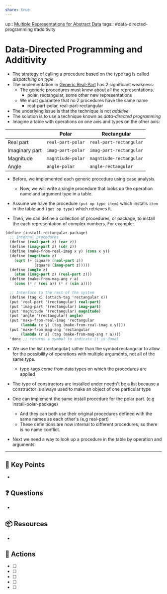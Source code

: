 ```yaml
---
share: true
---
```

up:: [ Multiple Representations for Abstract Data](./SICP.md#^b0aa29)
tags:: #data-directed-programming #additivity

# Data-Directed Programming and Additivity
- The strategy of calling a procedure based on the type tag is called *dispatching on type*
- The implementation in [Generic Real-Part](./Tagged%20Data.md#^2c42d5) has  2 significant weakness:
	- The generic procedures must know about all the representations.
		- polar, rectangular, some other new representations
	- We must guarantee that no 2 procedures have the same name
		- real-part-polar, real-part-rectangular
- The underlying issue is that the technique is not *additive*
- The solution is to use a technique known as *data-directed programming*
- Imagine a table with operations on one axis and types on the other axis:

|                | Polar             | Rectangular             |
| -------------- | ----------------- | ----------------------- |
| Real part      | `real-part-polar` | `real-part-rectangular` |
| Imaginary part | `imag-part-polar` | `imag-part-rectangular` |
| Magnitude      | `magntiude-polar` | `magntiude-rectangular` |
| Angle          | `angle-polar`     | `angle-rectangular`     |

- Before, we implemented each generic procedure using case analysis.
	- Now, we will write a single procedure that looks up the operation name and argument type in a table.
- Assume we have the procedure `(put op type item)` which installs `item` in the table and `(get op type)` which retrieves it.

- Then, we can define a collection of procedures, or package, to install the each representation of complex numbers. For example:

```Scheme
(define (install-rectangular-package)
  ;; Internal procedures
  (define (real-part z) (car z))
  (define (imag-part z) (cdr z))
  (define (make-from-real-imag x y) (cons x y))
  (define (magnitude z)
    (sqrt (+ (square (real-part z))
             (square (imag-part z)))))
  (define (angle z)
    (atan (imag-part z) (real-part z)))
  (define (make-from-mag-ang r a)
    (cons (* r (cos a)) (* r (sin a))))

  ;; Interface to the rest of the system
  (define (tag x) (attach-tag 'rectangular x))
  (put 'real-part '(rectangular) real-part)
  (put 'imag-part '(rectangular) imag-part)
  (put 'magnitude '(rectangular) magnitude)
  (put 'angle '(rectangular) angle)
  (put 'make-from-real-imag 'rectangular
       (lambda (x y) (tag (make-from-real-imag x y))))
  (put 'make-from-mag-ang 'rectangular
       (lambda (r a) (tag (make-from-mag-ang r a))))
  'done ;; returns a symbol to indicate it is done)
```

- We use the list (rectangular) rather than the symbol rectangular to allow for the possibility of operations with multiple arguments, not all of the same type. 
	- type-tags come from data types on which the procedures are applied

- The  type of constructors are installed under needn't be a list because a constructor is always used to make an object of one particular type

- One can  implement the same install procedure for the polar part. (e.g install-polar-package)
	- And they can both use their original procedures defined with the same names as each other's (e.g real-part)
	- These definitions are now internal to different procedures, so there is no name conflict.

- Next we need a way to look up a procedure in the table by operation and arguments:

---

## 🔑 Key Points
- 
## ❓ Questions
- 
## 📦 Resources
- 
## 🎯 Actions
- [ ] 
- [ ] 
- [ ] 
- [ ] 
- [ ] 